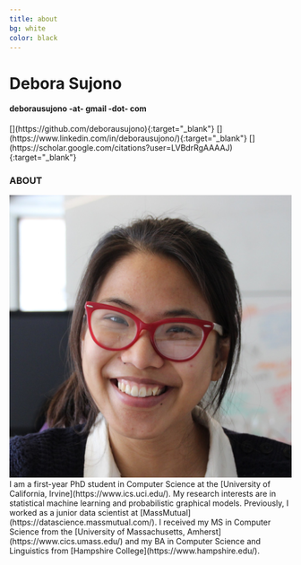 ```yaml
---
title: about
bg: white
color: black
---
```


# Debora Sujono
#### deborausujono -at- gmail -dot- com

<div class="social" markdown="1">
[<i class="fa fa-github fa-2x fa-fw"></i>](https://github.com/deborausujono){:target="_blank"}
[<i class="fa fa-linkedin-square fa-2x fa-fw"></i>](https://www.linkedin.com/in/deborausujono/){:target="_blank"}
[<i class="ai ai-google-scholar ai-2x fa-fw"></i>](https://scholar.google.com/citations?user=LVBdrRgAAAAJ){:target="_blank"}
</div>

### ABOUT

<div class="about" markdown="1">

<img src="/img/me.png" />

<div markdown="1">
I am a first-year PhD student in Computer Science at the [University of California, Irvine](https://www.ics.uci.edu/). My research interests are in statistical machine learning and probabilistic graphical models. Previously, I worked as a junior data scientist at [MassMutual](https://datascience.massmutual.com/). I received my MS in Computer Science from the [University of Massachusetts, Amherst](https://www.cics.umass.edu/) and my BA in Computer Science and Linguistics from [Hampshire College](https://www.hampshire.edu/).
</div>

</div>
